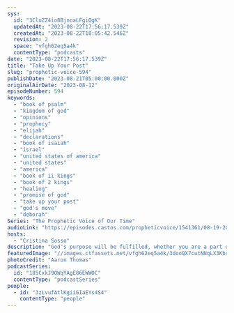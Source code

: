 ```yaml
---
sys:
  id: "3CluZZ4io8BjnoaLFgiQgK"
  updatedAt: "2023-08-22T17:56:17.539Z"
  createdAt: "2023-08-22T18:05:42.546Z"
  revision: 2
  space: "vfgh62eq5a4k"
  contentType: "podcasts"
date: "2023-08-22T17:56:17.539Z"
title: "Take Up Your Post"
slug: "prophetic-voice-594"
publishDate: "2023-08-21T05:00:00.000Z"
originalAirDate: "2023-08-12"
episodeNumber: 594
keywords:
  - "book of psalm"
  - "kingdom of god"
  - "opinions"
  - "prophecy"
  - "elijah"
  - "declarations"
  - "book of isaiah"
  - "israel"
  - "united states of america"
  - "united states"
  - "america"
  - "book of ii kings"
  - "book of 2 kings"
  - "healing"
  - "promise of god"
  - "take up your post"
  - "god's move"
  - "deborah"
Series: "The Prophetic Voice of Our Time"
audioLink: "https://episodes.castos.com/propheticvoice/1541361/08-19-20-23-The-Prophetic-Voice-of-our-Time-mixdown-.mp3"
hosts:
  - "Cristina Sosso"
description: "God's purpose will be fulfilled, whether you are a part of it or not. Remember the seven thousand who had not bowed their knees to Baal, those that were set aside and ready to be used by God; do not think that God's plans will wait on you. So let us remain steadfast and take up our Post. The victory has already been handed to us.\n"
featuredImage: "//images.ctfassets.net/vfgh62eq5a4k/3dooQX7cutNNqLX3KbrO2d/49a29d02ab888a39c193f0dd60081b22/aaron-thomas-4CHdH9cMr0E-unsplash__1_.jpg"
photoCredit: "Aaron Thomas"
podcastSeries:
  id: "185CxkJ9QWqYAgE86EWWOC"
  contentType: "podcastSeries"
people:
  - id: "3zLvufAtlKgiiGIaEYs4S4"
    contentType: "people"
---
```


